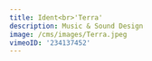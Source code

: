 ```yaml
---
title: Ident<br>'Terra'
description: Music & Sound Design
image: /cms/images/Terra.jpeg
vimeoID: '234137452'
---
```











